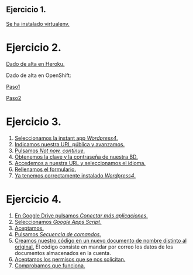 Ejercicio 1.
---
[Se ha instalado virtualenv.](https://github.com/Jarotru/IV/blob/master/Ejercicios/Tema2_Imagenes/1.0.jpg)

Ejercicio 2.
===
[Dado de alta en Heroku.](https://github.com/Jarotru/IV/blob/master/Ejercicios/Tema2_Imagenes/2.0.jpg)

Dado de alta en OpenShift:

  [Paso1](https://github.com/Jarotru/IV/blob/master/Ejercicios/Tema2_Imagenes/2.1.jpg)

  [Paso2](https://github.com/Jarotru/IV/blob/master/Ejercicios/Tema2_Imagenes/2.2.jpg)

Ejercicio 3.
===
1. [Seleccionamos la instant app *Wordpress4*.](https://github.com/Jarotru/IV/blob/master/Ejercicios/Tema2_Imagenes/3.1.jpg)
2. [Indicamos nuestra URL pública y avanzamos.](https://github.com/Jarotru/IV/blob/master/Ejercicios/Tema2_Imagenes/3.2.jpg)
3. [Pulsamos *Not now, continue*.](https://github.com/Jarotru/IV/blob/master/Ejercicios/Tema2_Imagenes/3.3.jpg)
4. [Obtenemos la clave y la contraseña de nuestra BD.](https://github.com/Jarotru/IV/blob/master/Ejercicios/Tema2_Imagenes/3.4.jpg)
5. [Accedemos a nuestra URL y seleccionamos el idioma.](https://github.com/Jarotru/IV/blob/master/Ejercicios/Tema2_Imagenes/3.5.jpg)
6. [Rellenamos el formulario.](https://github.com/Jarotru/IV/blob/master/Ejercicios/Tema2_Imagenes/3.6.jpg)
7. [Ya tenemos correctamente instalado *Wordpress4*.](https://github.com/Jarotru/IV/blob/master/Ejercicios/Tema2_Imagenes/3.7.jpg)

Ejercicio 4.
===
1. [En Google Drive pulsamos *Conectar más aplicaciones*.](https://github.com/Jarotru/IV/blob/master/Ejercicios/Tema2_Imagenes/4.1.jpg)
2. [Seleccionamos *Google Apps Script*.](https://github.com/Jarotru/IV/blob/master/Ejercicios/Tema2_Imagenes/4.2.jpg)
3. [Aceptamos.](https://github.com/Jarotru/IV/blob/master/Ejercicios/Tema2_Imagenes/4.3.jpg)
4. [Pulsamos *Secuencia de comandos*.](https://github.com/Jarotru/IV/blob/master/Ejercicios/Tema2_Imagenes/4.4.jpg)
5. [Creamos nuestro código en un nuevo documento de nombre distinto al original.](https://github.com/Jarotru/IV/blob/master/Ejercicios/Tema2_Imagenes/4.5.jpg) El código consiste en mandar por correo los datos de los documentos almacenados en la cuenta.
6. [Aceptamos los permisos que se nos solicitan.](https://github.com/Jarotru/IV/blob/master/Ejercicios/Tema2_Imagenes/4.6.jpg)
7. [Comprobamos que funciona.](https://github.com/Jarotru/IV/blob/master/Ejercicios/Tema2_Imagenes/4.7.jpg)




